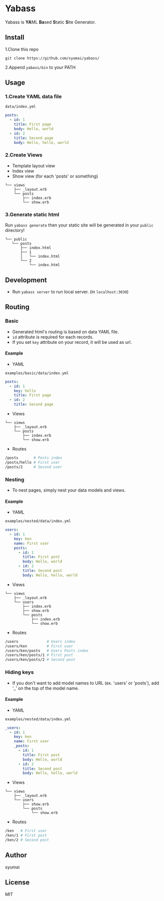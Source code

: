 # Yabass
Yabass is **YA**ML **Ba**sed **S**tatic **S**ite Generator.

## Install
1.Clone this repo

`git clone https://github.com/syumai/yabass/`

2.Append `yabass/bin` to your PATH

## Usage
### 1.Create YAML data file

`data/index.yml`
```yml
posts:
  - id: 1
    title: First page
    body: Hello, world
  - id: 2
    title: Second page
    body: Hello, hello, world
```

### 2.Create Views

* Template layout view
* Index view
* Show view (for each 'posts' or something)

```
└── views
    ├── _layout.erb
	└── posts
		├── index.erb
		└── show.erb
```

### 3.Generate static html

Run `yabass generate` then your static site will be generated in your `public` directory!

```
└── public
   └── posts
       ├── index.html
       ├── 1
       │   └── index.html
       └── 2
           └── index.html
```

## Development

* Run `yabass server` to run local server. (in `localhost:3030`)

## Routing

### Basic

* Generated html's routing is based on data YAML file.
* `id` attribute is required for each records.
* If you set `key` attribute on your record, it will be used as url.

#### Example

* YAML

`examples/basic/data/index.yml`
```yml
posts:
  - id: 1
    key: hello
    title: First page
  - id: 2
    title: Second page
```

* Views

```
└── views
    ├── _layout.erb
	└── posts
		├── index.erb
		└── show.erb
```

* Routes

```sh
/posts       # Posts index
/posts/hello # First user
/posts/2     # Second user
```

### Nesting

* To nest pages, simply nest your data models and views.

#### Example

* YAML

`examples/nested/data/index.yml`
```yml
users:
  - id: 1
    key: ken
    name: First user
    posts:
      - id: 1
        title: First post
        body: Hello, world
      - id: 2
        title: Second post
        body: Hello, hello, world
```

* Views

```
└── views
    ├── _layout.erb
	└── users
		├── index.erb
		├── show.erb
		└── posts
		    ├── index.erb
		    └── show.erb
```

* Routes

```sh
/users             # Users index
/users/ken         # First user
/users/ken/posts   # Users Posts index
/users/ken/posts/1 # First post
/users/ken/posts/2 # Second post
```

### Hiding keys

* If you don't want to add model names to URL (ex. 'users' or 'posts'), add '\_' on the top of the model name.

#### Example

* YAML

`examples/nested/data/index.yml`
```yml
_users:
  - id: 1
    key: ken
    name: First user
    _posts:
      - id: 1
        title: First post
        body: Hello, world
      - id: 2
        title: Second post
        body: Hello, hello, world
```

* Views

```
└── views
    ├── _layout.erb
	└── users
		├── show.erb
		└── posts
		    └── show.erb
```

* Routes

```sh
/ken   # First user
/ken/1 # First post
/ken/2 # Second post 
```


## Author
syumai

## License
MIT

